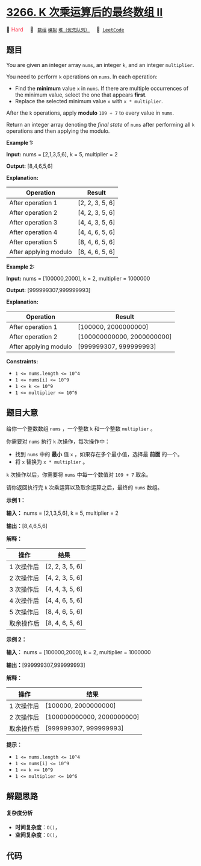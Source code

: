 # [3266. K 次乘运算后的最终数组 II](https://leetcode.com/problems/final-array-state-after-k-multiplication-operations-ii)

🔴 <font color=#ff334b>Hard</font>&emsp; 🔖&ensp; [`数组`](/outline/tag/array.md) [`模拟`](/outline/tag/simulation.md) [`堆（优先队列）`](/outline/tag/heap-priority-queue.md)&emsp; 🔗&ensp;[`LeetCode`](https://leetcode.com/problems/final-array-state-after-k-multiplication-operations-ii)

## 题目

You are given an integer array `nums`, an integer `k`, and an integer
`multiplier`.

You need to perform `k` operations on `nums`. In each operation:

  * Find the **minimum** value `x` in `nums`. If there are multiple occurrences of the minimum value, select the one that appears **first**.
  * Replace the selected minimum value `x` with `x * multiplier`.

After the `k` operations, apply **modulo** `109 + 7` to every value in `nums`.

Return an integer array denoting the _final state_ of `nums` after performing
all `k` operations and then applying the modulo.



**Example 1:**

**Input:** nums = [2,1,3,5,6], k = 5, multiplier = 2

**Output:** [8,4,6,5,6]

**Explanation:**

Operation | Result  
---|---  
After operation 1 | [2, 2, 3, 5, 6]  
After operation 2 | [4, 2, 3, 5, 6]  
After operation 3 | [4, 4, 3, 5, 6]  
After operation 4 | [4, 4, 6, 5, 6]  
After operation 5 | [8, 4, 6, 5, 6]  
After applying modulo | [8, 4, 6, 5, 6]  
  
**Example 2:**

**Input:** nums = [100000,2000], k = 2, multiplier = 1000000

**Output:** [999999307,999999993]

**Explanation:**

Operation | Result  
---|---  
After operation 1 | [100000, 2000000000]  
After operation 2 | [100000000000, 2000000000]  
After applying modulo | [999999307, 999999993]  
  


**Constraints:**

  * `1 <= nums.length <= 10^4`
  * `1 <= nums[i] <= 10^9`
  * `1 <= k <= 10^9`
  * `1 <= multiplier <= 10^6`


## 题目大意

给你一个整数数组 `nums` ，一个整数 `k`  和一个整数 `multiplier` 。

你需要对 `nums` 执行 `k` 次操作，每次操作中：

  * 找到 `nums` 中的 **最小**  值 `x` ，如果存在多个最小值，选择最 **前面**  的一个。
  * 将 `x` 替换为 `x * multiplier` 。

`k` 次操作以后，你需要将 `nums` 中每一个数值对 `109 + 7` 取余。

请你返回执行完 `k` 次乘运算以及取余运算之后，最终的 `nums` 数组。



**示例 1：**

**输入：** nums = [2,1,3,5,6], k = 5, multiplier = 2

**输出：**[8,4,6,5,6]

**解释：**

操作 | 结果  
---|---  
1 次操作后 | [2, 2, 3, 5, 6]  
2 次操作后 | [4, 2, 3, 5, 6]  
3 次操作后 | [4, 4, 3, 5, 6]  
4 次操作后 | [4, 4, 6, 5, 6]  
5 次操作后 | [8, 4, 6, 5, 6]  
取余操作后 | [8, 4, 6, 5, 6]  
  
**示例 2：**

**输入：** nums = [100000,2000], k = 2, multiplier = 1000000

**输出：**[999999307,999999993]

**解释：**

操作 | 结果  
---|---  
1 次操作后 | [100000, 2000000000]  
2 次操作后 | [100000000000, 2000000000]  
取余操作后 | [999999307, 999999993]  
  


**提示：**

  * `1 <= nums.length <= 10^4`
  * `1 <= nums[i] <= 10^9`
  * `1 <= k <= 10^9`
  * `1 <= multiplier <= 10^6`


## 解题思路

#### 复杂度分析

- **时间复杂度**：`O()`，
- **空间复杂度**：`O()`，

## 代码

```javascript

```